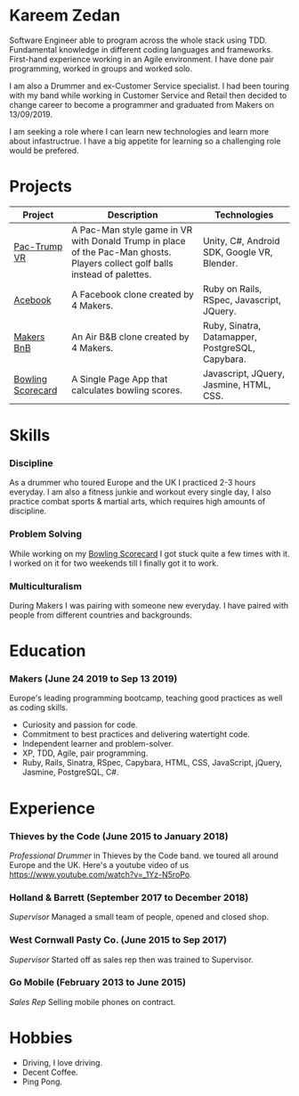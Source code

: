 # Kareem Zedan

Software Engineer able to program across the whole stack using TDD. Fundamental knowledge in different coding languages and frameworks. First-hand experience working in an Agile environment. I have done pair programming, worked in groups and worked solo.

I am also a Drummer and ex-Customer Service specialist. I had been touring with my band while working in Customer Service and Retail then decided to change career to become a programmer and graduated from Makers on 13/09/2019.

 I am seeking a role where I can learn new technologies and learn more about infastructrue. I have a big appetite for learning so a challenging role would be prefered. 

# Projects

| Project                                                          | Description                                                                                                                   | Technologies                                     |
|------------------------------------------------------------------|-------------------------------------------------------------------------------------------------------------------------------|--------------------------------------------------|
| [Pac-Trump VR](https://github.com/Kaymo1990/PacTrumpVR)          | A Pac-Man style game in VR with Donald Trump in place of the Pac-Man ghosts. Players collect golf balls instead of palettes.  | Unity, C#, Android SDK, Google VR, Blender.      |
| [Acebook](https://github.com/riannemcc/acebook-RVs)              | A Facebook clone created by 4 Makers.                                                                                         | Ruby on Rails, RSpec, Javascript, JQuery.        |
| [Makers BnB](https://github.com/KZedan/bliss-makers)             | An Air B&B clone created by 4 Makers.                                                                                         | Ruby, Sinatra, Datamapper, PostgreSQL, Capybara. |
| [Bowling Scorecard](https://github.com/KZedan/bowling-challenge) | A Single Page App that calculates bowling scores.                                                                             | Javascript, JQuery,  Jasmine, HTML, CSS.         |


# Skills

### Discipline

As a drummer who toured Europe and the UK I practiced 2-3 hours everyday. I am also a fitness junkie and workout every single day, I also practice combat sports & martial arts, which requires high amounts of discipline.

### Problem Solving

While working on my [Bowling Scorecard](https://github.com/KZedan/bowling-challenge) I got stuck quite a few times with it. I worked on it for two weekends till I finally got it to work.

### Multiculturalism

During Makers I was pairing with someone new everyday. I have paired with people from different countries and backgrounds. 


# Education

### Makers (June 24 2019 to Sep 13 2019)

Europe's leading programming bootcamp, teaching good practices as well as coding skills.

* Curiosity and passion for code.
* Commitment to best practices and delivering watertight code.
* Independent learner and problem-solver.
* XP, TDD, Agile, pair programming.
* Ruby, Rails, Sinatra, RSpec, Capybara, HTML, CSS, JavaScript, jQuery, Jasmine, PostgreSQL, C#.


# Experience

### Thieves by the Code (June 2015 to January 2018)
<em>Professional Drummer</em> in Thieves by the Code band. we toured all around Europe and the UK. Here's a youtube video of us https://www.youtube.com/watch?v=_1Yz-N5roPo.

### Holland & Barrett (September 2017 to December 2018)
<em>Supervisor</em> Managed a small team of people, opened and closed shop. 

### West Cornwall Pasty Co. (June 2015 to Sep 2017)
<em>Supervisor</em> Started off as sales rep then was trained to Supervisor.

### Go Mobile (February 2013 to June 2015)
<em> Sales Rep</em> Selling mobile phones on contract.


# Hobbies

* Driving, I love driving.
* Decent Coffee.
* Ping Pong.

